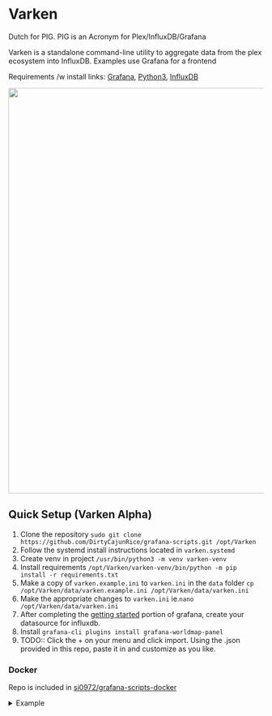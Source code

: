 # Varken
Dutch for PIG. PIG is an Acronym for Plex/InfluxDB/Grafana

Varken is a standalone command-line utility to aggregate data
from the plex ecosystem into InfluxDB. Examples use Grafana for a
frontend

Requirements /w install links: [Grafana](http://docs.grafana.org/installation/), [Python3](https://www.python.org/downloads/), [InfluxDB](https://docs.influxdata.com/influxdb/v1.5/introduction/installation/)

<p align="center">
<img width="800" src="https://i.imgur.com/av8e0HP.png">
</p>

## Quick Setup (Varken Alpha)
1. Clone the repository `sudo git clone https://github.com/DirtyCajunRice/grafana-scripts.git /opt/Varken`
1. Follow the systemd install instructions located in `varken.systemd`
1. Create venv in project `/usr/bin/python3 -m venv varken-venv`
1. Install requirements `/opt/Varken/varken-venv/bin/python -m pip install -r requirements.txt`
1. Make a copy of `varken.example.ini` to `varken.ini` in the `data` folder
   `cp /opt/Varken/data/varken.example.ini /opt/Varken/data/varken.ini`
1. Make the appropriate changes to `varken.ini`
   ie.`nano /opt/Varken/data/varken.ini`
1. After completing the [getting started](http://docs.grafana.org/guides/getting_started/) portion of grafana, create your datasource for influxdb.
1. Install `grafana-cli plugins install grafana-worldmap-panel`
1. TODO:: Click the + on your menu and click import. Using the .json provided in this repo, paste it in and customize as you like.

### Docker

Repo is included in [si0972/grafana-scripts-docker](https://github.com/si0972/grafana-scripts-docker/tree/varken)

<details><summary>Example</summary>
<p>

```
docker create \
  --name=grafana-scripts \
  -v <path to data>:/Scripts \
  -e PGID=<gid> -e PUID=<uid>  \
  si0972/grafana-scripts:varken
```
</p>
</details>
